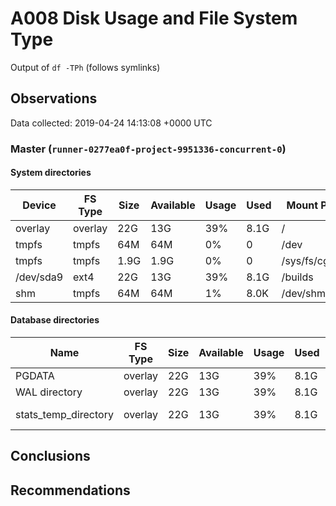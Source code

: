 # A008 Disk Usage and File System Type
Output of `df -TPh` (follows symlinks)

## Observations ##
Data collected: 2019-04-24 14:13:08 +0000 UTC  

    
        
### Master (`runner-0277ea0f-project-9951336-concurrent-0`) ###

#### System directories ####
Device | FS Type | Size | Available | Usage | Used | Mount Point 
-------|---------|------|-----------|-----|------|-------------
overlay|overlay|22G|13G|39%|8.1G|/
tmpfs|tmpfs|64M|64M|0%|0|/dev
tmpfs|tmpfs|1.9G|1.9G|0%|0|/sys/fs/cgroup
/dev/sda9|ext4|22G|13G|39%|8.1G|/builds
shm|tmpfs|64M|64M|1%|8.0K|/dev/shm


#### Database directories ####
Name | FS Type | Size | Available | Usage | Used | Mount Point | Path | Device
-----|---------|------|-----------|-----|------|-------------|------|-------
PGDATA|overlay|22G|13G|39%|8.1G|/|/var/lib/postgresql/11/main|overlay
WAL directory|overlay|22G|13G|39%|8.1G|/|/var/lib/postgresql/11/main/pg_wal|overlay
stats_temp_directory|overlay|22G|13G|39%|8.1G|/|/var/run/postgresql/11-main.pg_stat_tmp|overlay


        
    




## Conclusions ##

## Recommendations ##
